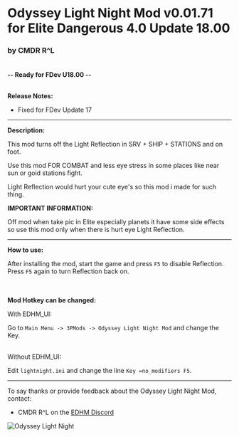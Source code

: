 # Odyssey Light Night Mod v0.01.71 for Elite Dangerous 4.0 Update 18.00

### by CMDR R^L<br><br>

**-- Ready for FDev U18.00 --**<br><br>

**Release Notes:**
- Fixed for FDev Update 17

-------------------------------------------------------------------------

**Description:**

This mod turns off the Light Reflection in SRV + SHIP + STATIONS and on foot.

Use this mod FOR COMBAT and less eye stress in some places like near sun or goid stations fight.

Light Reflection would hurt your cute eye's so this mod i made for such thing.<br>

**IMPORTANT INFORMATION:**

Off mod when take pic in Elite especially planets it have some side effects so use this mod only when there is hurt eye Light Reflection.<br>

-------------------------------------------------------------------------

**How to use:**

After installing the mod, start the game and press `F5` to disable Reflection.
Press `F5` again to turn Reflection back on.
<br><br><br>

**Mod Hotkey can be changed:**

With EDHM_UI:

Go to `Main Menu -> 3PMods -> Odyssey Light Night Mod` and change the Key.<br><br>

Without EDHM_UI:

Edit `lightnight.ini` and change the line `Key =no_modifiers F5`.

-------------------------------------------------------------------------

To say thanks or provide feedback about the Odyssey Light Night Mod, contact:
- CMDR R^L on the [EDHM Discord](https://discord.gg/KTYgJegfYw)<br>

![Odyssey Light Night](https://github.com/psychicEgg/EDHM/blob/main/Odyssey/3rdPartyMods/LightNight/LightNight_Preview.png?raw=true)

